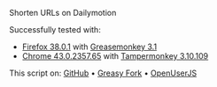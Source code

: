 Shorten URLs on Dailymotion

Successfully tested with:
- [Firefox 38.0.1](https://www.mozilla.org/firefox/new/) with [Greasemonkey 3.1](https://addons.mozilla.org/firefox/addon/greasemonkey/)
- [Chrome 43.0.2357.65](https://www.google.com/chrome/) with [Tampermonkey 3.10.109](https://chrome.google.com/webstore/detail/tampermonkey/dhdgffkkebhmkfjojejmpbldmpobfkfo)

This script on: [GitHub](https://github.com/t-fr/userscripts/tree/master/Shorten%20URLs%20on%20Dailymotion) • [Greasy Fork](https://greasyfork.org/scripts/10033-shorten-urls-on-dailymotion) • [OpenUserJS](https://openuserjs.org/scripts/tfr/Shorten_URLs_on_Dailymotion)